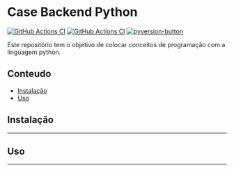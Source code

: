 # **Case Backend Python**
[![GitHub Actions CI](https://github.com/microsoft/TypeScript/workflows/CI/badge.svg)](https://github.com/alohaguilherme/case-backend-python/actions?query=workflow%3ACI) 
[![GitHub Actions CI](https://github.com/python/cpython/workflows/Tests/badge.svg)](https://github.com/alohaguilherme/case-backend-python/actions?query=workflow%3ACI) 
[![pyversion-button](https://img.shields.io/pypi/pyversions/Markdown.svg)]()

Este repositório tem o objetivo de colocar conceitos de programação com a linguagem python.

## Conteudo
  - [Instalação](#instalação)
  - [Uso](#uso)

## Instalação
---
## Uso
---